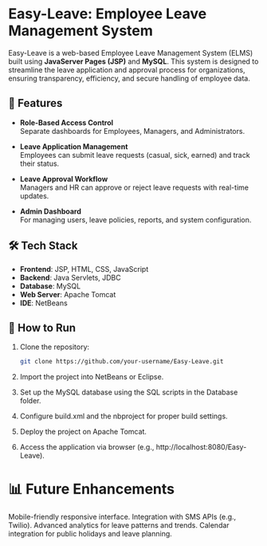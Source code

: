 # Easy-Leave: Employee Leave Management System

Easy-Leave is a web-based Employee Leave Management System (ELMS) built using **JavaServer Pages (JSP)** and **MySQL**. This system is designed to streamline the leave application and approval process for organizations, ensuring transparency, efficiency, and secure handling of employee data.

## 📌 Features

- **Role-Based Access Control**  
  Separate dashboards for Employees, Managers, and Administrators.
  
- **Leave Application Management**  
  Employees can submit leave requests (casual, sick, earned) and track their status.

- **Leave Approval Workflow**  
  Managers and HR can approve or reject leave requests with real-time updates.

- **Admin Dashboard**  
  For managing users, leave policies, reports, and system configuration.


## 🛠️ Tech Stack

- **Frontend**: JSP, HTML, CSS, JavaScript  
- **Backend**: Java Servlets, JDBC  
- **Database**: MySQL  
- **Web Server**: Apache Tomcat  
- **IDE**: NetBeans 

## 🚀 How to Run

  1. Clone the repository:
     ```bash
     git clone https://github.com/your-username/Easy-Leave.git
  2. Import the project into NetBeans or Eclipse.

  3. Set up the MySQL database using the SQL scripts in the Database folder.

  4. Configure build.xml and the nbproject for proper build settings.

  5. Deploy the project on Apache Tomcat.

  6. Access the application via browser (e.g., http://localhost:8080/Easy-Leave).


# 📊 Future Enhancements

  Mobile-friendly responsive interface.
  Integration with SMS APIs (e.g., Twilio).
  Advanced analytics for leave patterns and trends.
  Calendar integration for public holidays and leave planning.
